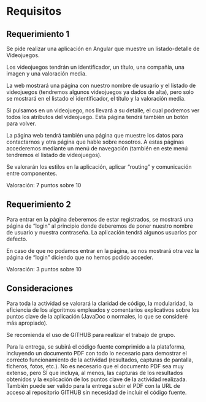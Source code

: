 # Requisitos

## Requerimiento 1

Se pide realizar una aplicación en Angular que muestre un listado-detalle de Videojuegos.

Los videojuegos tendrán un identificador, un título, una compañía, una imagen y una valoración media.

La web mostrará una página con nuestro nombre de usuario y el listado de videojuegos (tendremos algunos videojuegos ya dados de alta), pero solo se mostrará en el listado el identificador, el título y la valoración media.

Si pulsamos en un videojuego, nos llevará a su detalle, el cual podremos ver todos los atributos del videojuego. Esta página tendrá también un botón para volver.

La página web tendrá también una página que muestre los datos para contactarnos y otra página que hable sobre nosotros. A estas páginas accederemos mediante un menú de navegación (también en este menú tendremos el listado de videojuegos).

Se valorarán los estilos en la aplicación, aplicar “routing” y comunicación entre componentes.

Valoración: 7 puntos sobre 10

## Requerimiento 2

Para entrar en la página deberemos de estar registrados, se mostrará una página de “login” al principio donde deberemos de poner nuestro nombre de usuario y nuestra contraseña. La aplicación tendrá algunos usuarios por defecto.

En caso de que no podamos entrar en la página, se nos mostrará otra vez la página de “login” diciendo que no hemos podido acceder.

Valoración: 3 puntos sobre 10

## Consideraciones

Para toda la actividad se valorará la claridad de código, la modularidad, la eficiencia de los algoritmos empleados y comentarios explicativos sobre los puntos clave de la aplicación (JavaDoc o normales, lo que se consideré más apropiado).

Se recomienda el uso de GITHUB para realizar el trabajo de grupo.

Para la entrega, se subirá el código fuente comprimido a la plataforma,
incluyendo un documento PDF con todo lo necesario para demostrar el correcto
funcionamiento de la actividad (resultados, capturas de pantalla, ficheros,
fotos, etc.). No es necesario que el documento PDF sea muy extenso, pero SÍ que
incluya, al menos, las capturas de los resultados obtenidos y la explicación de
los puntos clave de la actividad realizada. También puede ser valido para la
entrega subir el PDF con la URL de acceso al repositorio GITHUB sin necesidad de
incluir el código fuente.
